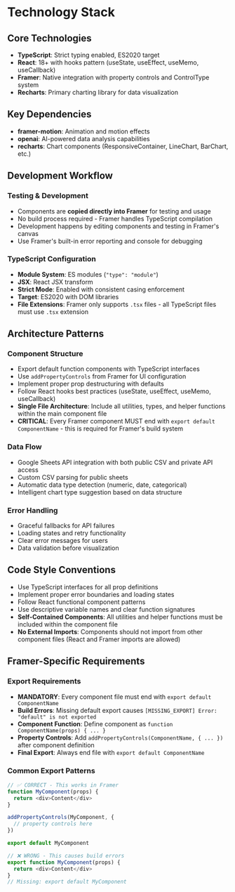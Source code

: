 # Technology Stack

## Core Technologies
- **TypeScript**: Strict typing enabled, ES2020 target
- **React**: 18+ with hooks pattern (useState, useEffect, useMemo, useCallback)
- **Framer**: Native integration with property controls and ControlType system
- **Recharts**: Primary charting library for data visualization

## Key Dependencies
- **framer-motion**: Animation and motion effects
- **openai**: AI-powered data analysis capabilities
- **recharts**: Chart components (ResponsiveContainer, LineChart, BarChart, etc.)

## Development Workflow

### Testing & Development
- Components are **copied directly into Framer** for testing and usage
- No build process required - Framer handles TypeScript compilation
- Development happens by editing components and testing in Framer's canvas
- Use Framer's built-in error reporting and console for debugging

### TypeScript Configuration
- **Module System**: ES modules (`"type": "module"`)
- **JSX**: React JSX transform
- **Strict Mode**: Enabled with consistent casing enforcement
- **Target**: ES2020 with DOM libraries
- **File Extensions**: Framer only supports `.tsx` files - all TypeScript files must use `.tsx` extension

## Architecture Patterns

### Component Structure
- Export default function components with TypeScript interfaces
- Use `addPropertyControls` from Framer for UI configuration
- Implement proper prop destructuring with defaults
- Follow React hooks best practices (useState, useEffect, useMemo, useCallback)
- **Single File Architecture**: Include all utilities, types, and helper functions within the main component file
- **CRITICAL**: Every Framer component MUST end with `export default ComponentName` - this is required for Framer's build system

### Data Flow
- Google Sheets API integration with both public CSV and private API access
- Custom CSV parsing for public sheets
- Automatic data type detection (numeric, date, categorical)
- Intelligent chart type suggestion based on data structure

### Error Handling
- Graceful fallbacks for API failures
- Loading states and retry functionality
- Clear error messages for users
- Data validation before visualization

## Code Style Conventions
- Use TypeScript interfaces for all prop definitions
- Implement proper error boundaries and loading states
- Follow React functional component patterns
- Use descriptive variable names and clear function signatures
- **Self-Contained Components**: All utilities and helper functions must be included within the component file
- **No External Imports**: Components should not import from other component files (React and Framer imports are allowed)

## Framer-Specific Requirements

### Export Requirements
- **MANDATORY**: Every component file must end with `export default ComponentName`
- **Build Errors**: Missing default export causes `[MISSING_EXPORT] Error: "default" is not exported` 
- **Component Function**: Define component as `function ComponentName(props) { ... }`
- **Property Controls**: Add `addPropertyControls(ComponentName, { ... })` after component definition
- **Final Export**: Always end file with `export default ComponentName`

### Common Export Patterns
```typescript
// ✅ CORRECT - This works in Framer
function MyComponent(props) {
  return <div>Content</div>
}

addPropertyControls(MyComponent, {
  // property controls here
})

export default MyComponent

// ❌ WRONG - This causes build errors
export function MyComponent(props) {
  return <div>Content</div>
}
// Missing: export default MyComponent
```